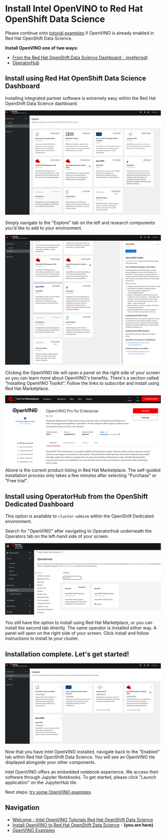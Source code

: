 
# Install Intel OpenVINO to Red Hat OpenShift Data Science 

Please continue onto [tutorial examples](02_examples.md) if OpenVINO is already enabled in Red Hat OpenShift Data Science.

**Install OpenVINO one of two ways:**
* [From the Red Hat OpenShift Data Science Dashboard - (preferred)](#install-using-red-hat-openshift-data-science-dashboard)
* [OperatorHub](#install-using-operatorhub-from-the-openshift-dedicated-dashboard)
<!-- or you are using the sandbox cluster (future) -->

## Install using Red Hat OpenShift Data Science Dashboard

Installing integrated partner software is extremely easy within the Red Hat OpenShift Data Science dashboard. 

![rhods-dashboard-explore](./assets/img/rhods-dashboard-explore.png)

Simply navigate to the "Explore" tab on the left and research components you'd like to add to your environment. 

![openvino-get-started](./assets/img/openvino-get-started.png)

Clicking the OpenVINO tile will open a panel on the right side of your screen so you can learn more about OpenVINO's benefits. 
There's a section called "Installing OpenVINO Toolkit".
Follow the links to subscribe and install using Red Hat Marketplace. 

![openvino-rhm](./assets/img/openvino-rhm.png)
Above is the current product listing in Red Hat Marketplace. 
The self-guided installation process only takes a few minutes after selecting "Purchase" or "Free trial". 

<!-- get some docs to link out to this piece --> 

## Install using OperatorHub from the OpenShift Dedicated Dashboard

This option is available to `cluster-admin`s within the OpenShift Dedicated environment.

Search for "OpenVINO" after navigating to OperatorHub underneath the Operators tab on the left-hand side of your screen. 

![openvino-operatorhub](./assets/img/openvino-operatorhub.png)

You still have the option to install using Red Hat Marketplace, or you can install the second tab directly. 
The same operator is installed either way. 
A panel will open on the right side of your screen.
Click install and follow instructions to install to your cluster.


## Installation complete. Let's get started! 

![rhods-dashboard-enabled](./assets/img/rhods-dashboard-enabled.png)

Now that you have Intel OpenVINO installed, navigate back to the "Enabled" tab within Red Hat OpenShift Data Science. 
You will see an OpenVINO tile displayed alongside your other components.

Intel OpenVINO offers an embedded notebook experience. 
We access their software through Jupyter Notebooks.
To get started, please click "Launch application" on the JupyterHub tile.

Next steps: [try some OpenVINO examples](02_examples.md)

## Navigation 

* [Welcome - Intel OpenVINO Tutorials Red Hat OpenShift Data Science](00_index.md)
* [Install OpenVINO to Red Hat OpenShift Data Science](01_install.md) - **(you are here)**
* [OpenVINO Examples](02_examples.md)
